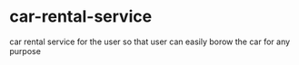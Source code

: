 # car-rental-service
car rental service for the user so that user can easily borow the car for any purpose

